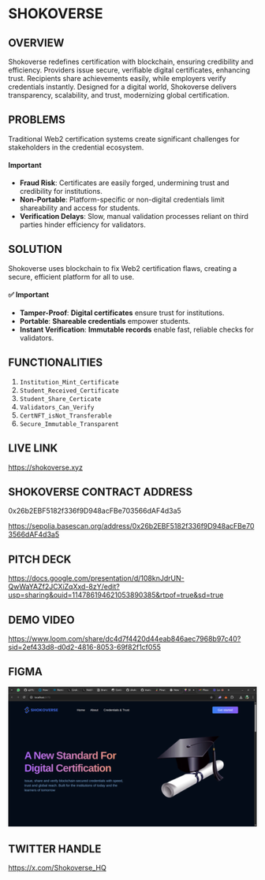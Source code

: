# SHOKOVERSE

## OVERVIEW

Shokoverse redefines certification with blockchain, ensuring credibility and efficiency. Providers issue secure, verifiable digital certificates, enhancing trust. Recipients share achievements easily, while employers verify credentials instantly. Designed for a digital world, Shokoverse delivers transparency, scalability, and trust, modernizing global certification.

## PROBLEMS

Traditional Web2 certification systems create significant challenges for stakeholders in the credential ecosystem.

####  Important
- **Fraud Risk**: Certificates are easily forged, undermining trust and credibility for institutions.
- **Non-Portable**: Platform-specific or non-digital credentials limit shareability and access for students.
- **Verification Delays**: Slow, manual validation processes reliant on third parties hinder efficiency for validators.


## SOLUTION

Shokoverse uses blockchain to fix Web2 certification flaws, creating a secure, efficient platform for all to use.

#### ✅ Important
- **Tamper-Proof**: **Digital certificates** ensure trust for institutions.
- **Portable**: **Shareable credentials** empower students.
- **Instant Verification**: **Immutable records** enable fast, reliable checks for validators.

## FUNCTIONALITIES

1. `Institution_Mint_Certificate`
2. `Student_Received_Certificate`
3. `Student_Share_Certicate`
4. `Validators_Can_Verify`
5. `CertNFT_isNot_Transferable`
6. `Secure_Immutable_Transparent`

## LIVE LINK
https://shokoverse.xyz


## SHOKOVERSE CONTRACT ADDRESS

0x26b2EBF5182f336f9D948acFBe703566dAF4d3a5

https://sepolia.basescan.org/address/0x26b2EBF5182f336f9D948acFBe703566dAF4d3a5

## PITCH DECK

https://docs.google.com/presentation/d/108knJdrUN-QwWaYAZf2JCXiZqXxd-8zY/edit?usp=sharing&ouid=114786194621053890385&rtpof=true&sd=true

## DEMO VIDEO

https://www.loom.com/share/dc4d7f4420d44eab846aec7968b97c40?sid=2ef433d8-d0d2-4816-8053-69f82f1cf055

## FIGMA
![Screenshot](/public/images/screenshot.png)

## TWITTER HANDLE
https://x.com/Shokoverse_HQ